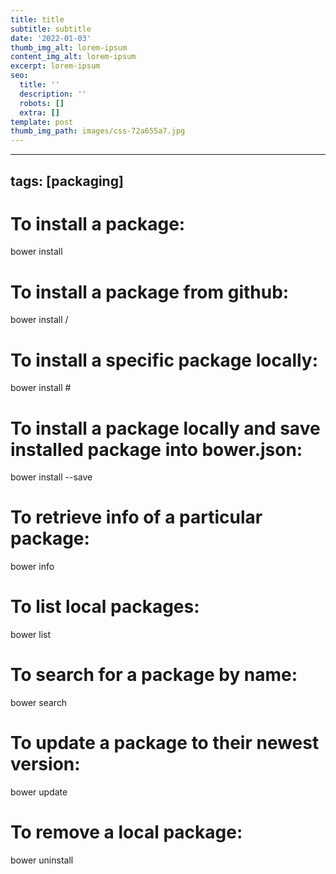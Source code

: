 ```yaml
---
title: title
subtitle: subtitle
date: '2022-01-03'
thumb_img_alt: lorem-ipsum
content_img_alt: lorem-ipsum
excerpt: lorem-ipsum
seo:
  title: ''
  description: ''
  robots: []
  extra: []
template: post
thumb_img_path: images/css-72a655a7.jpg
---
```

---
tags: [packaging]
---

# To install a package:

bower install <package>

# To install a package from github:

bower install <user>/<repo>

# To install a specific package locally:

bower install <package>#<version>

# To install a package locally and save installed package into bower.json:

bower install <package> --save

# To retrieve info of a particular package:

bower info <package>

# To list local packages:

bower list

# To search for a package by name:

bower search <package>

# To update a package to their newest version:

bower update <package>

# To remove a local package:

bower uninstall <package>
